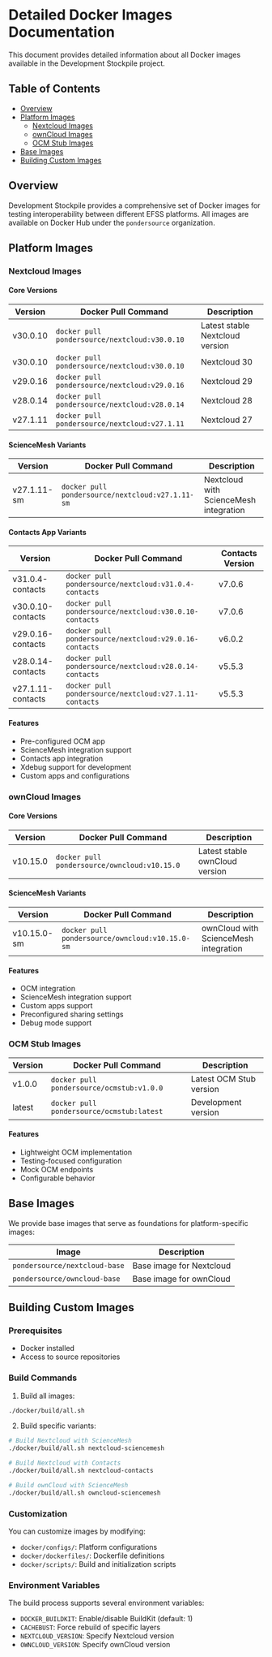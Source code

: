 # Detailed Docker Images Documentation

This document provides detailed information about all Docker images available in the Development Stockpile project.

## Table of Contents
- [Overview](#overview)
- [Platform Images](#platform-images)
  - [Nextcloud Images](#nextcloud-images)
  - [ownCloud Images](#owncloud-images)
  - [OCM Stub Images](#ocm-stub-images)
- [Base Images](#base-images)
- [Building Custom Images](#building-custom-images)

## Overview

Development Stockpile provides a comprehensive set of Docker images for testing interoperability between different EFSS platforms. All images are available on Docker Hub under the `pondersource` organization.

## Platform Images

### Nextcloud Images

#### Core Versions

| Version  | Docker Pull Command                            | Description                     |
|----------|-----------------------------------------------|----------------------------------|
| v30.0.10 | `docker pull pondersource/nextcloud:v30.0.10` | Latest stable Nextcloud version  |
| v30.0.10 | `docker pull pondersource/nextcloud:v30.0.10` | Nextcloud 30                     |
| v29.0.16 | `docker pull pondersource/nextcloud:v29.0.16` | Nextcloud 29                     |
| v28.0.14 | `docker pull pondersource/nextcloud:v28.0.14` | Nextcloud 28                     |
| v27.1.11 | `docker pull pondersource/nextcloud:v27.1.11` | Nextcloud 27                     |

#### ScienceMesh Variants

| Version | Docker Pull Command | Description |
|---------|-------------------|-------------|
| v27.1.11-sm | `docker pull pondersource/nextcloud:v27.1.11-sm` | Nextcloud with ScienceMesh integration |

#### Contacts App Variants

| Version           | Docker Pull Command                                    | Contacts Version |
|-------------------|--------------------------------------------------------|------------------|
| v31.0.4-contacts  | `docker pull pondersource/nextcloud:v31.0.4-contacts`  | v7.0.6           |
| v30.0.10-contacts | `docker pull pondersource/nextcloud:v30.0.10-contacts` | v7.0.6           |
| v29.0.16-contacts | `docker pull pondersource/nextcloud:v29.0.16-contacts` | v6.0.2           |
| v28.0.14-contacts | `docker pull pondersource/nextcloud:v28.0.14-contacts` | v5.5.3           |
| v27.1.11-contacts | `docker pull pondersource/nextcloud:v27.1.11-contacts` | v5.5.3           |

#### Features
- Pre-configured OCM app
- ScienceMesh integration support
- Contacts app integration
- Xdebug support for development
- Custom apps and configurations

### ownCloud Images

#### Core Versions

| Version | Docker Pull Command | Description |
|---------|-------------------|-------------|
| v10.15.0 | `docker pull pondersource/owncloud:v10.15.0` | Latest stable ownCloud version |

#### ScienceMesh Variants

| Version | Docker Pull Command | Description |
|---------|-------------------|-------------|
| v10.15.0-sm | `docker pull pondersource/owncloud:v10.15.0-sm` | ownCloud with ScienceMesh integration |

#### Features
- OCM integration
- ScienceMesh integration support
- Custom apps support
- Preconfigured sharing settings
- Debug mode support

### OCM Stub Images

| Version | Docker Pull Command | Description |
|---------|-------------------|-------------|
| v1.0.0 | `docker pull pondersource/ocmstub:v1.0.0` | Latest OCM Stub version |
| latest | `docker pull pondersource/ocmstub:latest` | Development version |

#### Features
- Lightweight OCM implementation
- Testing-focused configuration
- Mock OCM endpoints
- Configurable behavior

## Base Images

We provide base images that serve as foundations for platform-specific images:

| Image | Description |
|-------|-------------|
| `pondersource/nextcloud-base` | Base image for Nextcloud |
| `pondersource/owncloud-base` | Base image for ownCloud |

## Building Custom Images

### Prerequisites
- Docker installed
- Access to source repositories

### Build Commands

1. Build all images:
```bash
./docker/build/all.sh
```

2. Build specific variants:
```bash
# Build Nextcloud with ScienceMesh
./docker/build/all.sh nextcloud-sciencemesh

# Build Nextcloud with Contacts
./docker/build/all.sh nextcloud-contacts

# Build ownCloud with ScienceMesh
./docker/build/all.sh owncloud-sciencemesh
```

### Customization

You can customize images by modifying:
- `docker/configs/`: Platform configurations
- `docker/dockerfiles/`: Dockerfile definitions
- `docker/scripts/`: Build and initialization scripts

### Environment Variables

The build process supports several environment variables:

- `DOCKER_BUILDKIT`: Enable/disable BuildKit (default: 1)
- `CACHEBUST`: Force rebuild of specific layers
- `NEXTCLOUD_VERSION`: Specify Nextcloud version
- `OWNCLOUD_VERSION`: Specify ownCloud version
